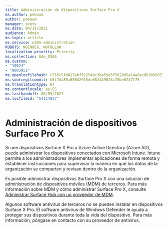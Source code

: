 ```yaml
---
title: Administración de dispositivos Surface Pro X
ms.author: pebaum
author: pebaum
manager: scotv
ms.date: 04/14/2021
audience: Admin
ms.topic: article
ms.service: o365-administration
ROBOTS: NOINDEX, NOFOLLOW
localization_priority: Priority
ms.collection: Adm_O365
ms.custom:
- "10024"
- "9003951"
ms.openlocfilehash: c755c5fd417ebff22548c3ba59e5f5628d5a14a6acdb38950737ea70b9e545c7
ms.sourcegitcommit: b5f7da89a650d2915dc652449623c78be6247175
ms.translationtype: HT
ms.contentlocale: es-ES
ms.lasthandoff: 08/05/2021
ms.locfileid: "54114837"
---
```

# <a name="manage-surface-pro-x-devices"></a>Administración de dispositivos Surface Pro X

Si une dispositivos Surface X Pro a Azure Active Directory (Azure AD), puede administrar los dispositivos conectados con Microsoft Intune. Intune permite a los administradores implementar aplicaciones de forma remota y establecer instrucciones para supervisar la manera en que los datos de la organización se comparten y revisan dentro de la organización.

Es posible administrar dispositivos Surface Pro X con una solución de administración de dispositivos móviles (MDM) de terceros. Para más información sobre MDM y cómo administrar Surface Pro X, consulte [Administrar Surface Hub con un proveedor de MDM](https://docs.microsoft.com/surface-hub/manage-settings-with-mdm-for-surface-hub).

Algunos software antivirus de terceros no se pueden instalar en dispositivos Surface X Pro. El software antivirus de Windows Defender le ayuda a proteger sus dispositivos durante toda la vida del dispositivo. Para más información, póngase en contacto con su proveedor de antivirus.

